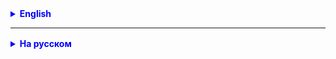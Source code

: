 
<details style="margin-top: 16px">
  <summary style="cursor: pointer; color: blue;"><b>English</b></summary>
**Task 1.**

In the DateOperation class from the class assignment, implement the getAge method that accepts a date of birth as a string,
and returns the age.

**Task 2.**

In the DateOperation class from the class assignment, implement the sortStringDates method that accepts an array of dates as an array of strings,
and returns a sorted array of date strings.

For testing, use the DateOperationTest class with unit tests.

**Task 3.(*)**
Similar to the Album application, start making the Event application
fields for Event (event)
- id;
- title;
- url;
- data.


</details>

<hr>

<details style="margin-top: 16px">
  <summary style="cursor: pointer; color: blue;"><b>На русском</b></summary>

**Задача 1.**

В классе DateOperation из классной работы, реализовать метод getAge, принимающий дату рождения в виде стринга,
и возвращающий возраст.

**Задача 2.**

В классе DateOperation из классной работы, реализовать метод sortStringDates, принимающий массив дат в виде
массива стрингов, и возвращающий отсортированный массив стрингов-дат.

Для проверки используйте класс DateOperationTest с юнит-тестами.

**Задача 3.(*)**
По аналогии с приложением Album начать делать приложение Event
поля для Event (событие)
- id;
- title;
- url;
- data.


</details>
